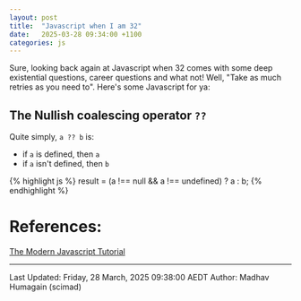 ```yaml
---
layout: post
title:  "Javascript when I am 32"
date:   2025-03-28 09:34:00 +1100
categories: js
---
```


Sure, looking back again at Javascript when 32 comes with some deep existential questions, career questions and what not! Well, "Take as much retries as you need to". Here's some Javascript for ya:

## The Nullish coalescing operator `??`
Quite simply, `a ?? b` is:
* if `a` is defined, then `a`
* if `a` isn't defined, then `b`

{% highlight js %}
result = (a !== null && a !== undefined) ? a : b;
{% endhighlight %}

# References:
[The Modern Javascript Tutorial](https://javascript.info/)


----------
Last Updated: Friday, 28 March, 2025 09:38:00 AEDT
Author: Madhav Humagain (scimad)